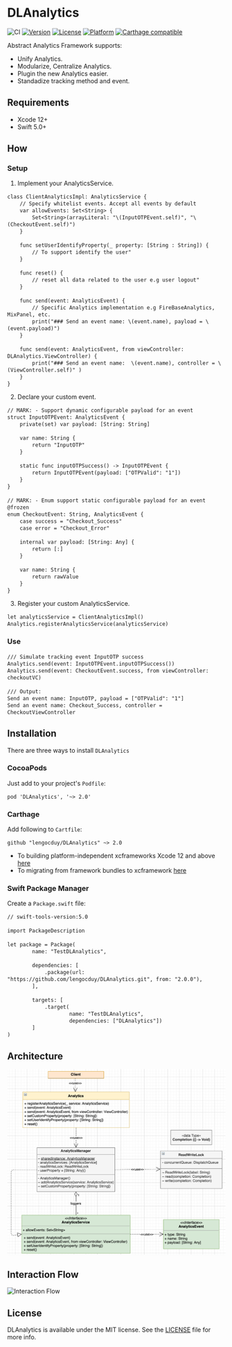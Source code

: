 # DLAnalytics

![CI](https://github.com/lengocduy/DLAnalytics/workflows/CI/badge.svg)
[![Version](https://img.shields.io/cocoapods/v/DLAnalytics.svg?style=flat)](http://cocoapods.org/pods/DLAnalytics)
[![License](https://img.shields.io/cocoapods/l/DLAnalytics.svg?style=flat)](http://cocoapods.org/pods/DLAnalytics)
[![Platform](https://img.shields.io/cocoapods/p/DLAnalytics.svg?style=flat)](http://cocoapods.org/pods/DLAnalytics)
[![Carthage compatible](https://img.shields.io/badge/Carthage-compatible-4BC51D.svg?style=flat)](https://github.com/Carthage/Carthage)

Abstract Analytics Framework supports:

- Unify Analytics.
- Modularize, Centralize Analytics.
- Plugin the new Analytics easier.
- Standadize tracking method and event.

## Requirements

- Xcode 12+
- Swift 5.0+

## How

### Setup

1. Implement your AnalyticsService.

```
class ClientAnalyticsImpl: AnalyticsService {
    // Specify whitelist events. Accept all events by default
    var allowEvents: Set<String> {
		Set<String>(arrayLiteral: "\(InputOTPEvent.self)", "\(CheckoutEvent.self)")
	}

    func setUserIdentifyProperty(_ property: [String : String]) {
		// To support identify the user"
	}
	
	func reset() {
		// reset all data related to the user e.g user logout"
	}
	
	func send(event: AnalyticsEvent) {
        // Specific Analytics implementation e.g FireBaseAnalytics, MixPanel, etc.
		print("### Send an event name: \(event.name), payload = \(event.payload)")
	}

    func send(event: AnalyticsEvent, from viewController: DLAnalytics.ViewController) {
		print("### Send an event name:  \(event.name), controller = \(ViewController.self)" )
	}
}
```

2. Declare your custom event.

```
// MARK: - Support dynamic configurable payload for an event
struct InputOTPEvent: AnalyticsEvent {
    private(set) var payload: [String: String]
    
    var name: String {
        return "InputOTP"
    }

    static func inputOTPSuccess() -> InputOTPEvent {
        return InputOTPEvent(payload: ["OTPValid": "1"])
    }
}

// MARK: - Enum support static configurable payload for an event
@frozen
enum CheckoutEvent: String, AnalyticsEvent {
	case success = "Checkout_Success"
	case error = "Checkout_Error"

	internal var payload: [String: Any] {
		return [:]
	}
	
	var name: String {
		return rawValue
	}
}
```

3. Register your custom AnalyticsService.

```
let analyticsService = ClientAnalyticsImpl()
Analytics.registerAnalyticsService(analyticsService)
```

### Use

```
/// Simulate tracking event InputOTP success
Analytics.send(event: InputOTPEvent.inputOTPSuccess())
Analytics.send(event: CheckoutEvent.success, from viewController: checkoutVC)

/// Output:
Send an event name: InputOTP, payload = ["OTPValid": "1"]
Send an event name: Checkout_Success, controller = CheckoutViewController
```

## Installation

There are three ways to install `DLAnalytics`

### CocoaPods

Just add to your project's `Podfile`:

```
pod 'DLAnalytics', '~> 2.0'
```

### Carthage

Add following to `Cartfile`:

```
github "lengocduy/DLAnalytics" ~> 2.0
```

- To building platform-independent xcframeworks Xcode 12 and above [here](https://github.com/Carthage/Carthage#building-platform-independent-xcframeworks-xcode-12-and-above)
- To migrating from framework bundles to xcframework [here](https://github.com/Carthage/Carthage#migrating-a-project-from-framework-bundles-to-xcframeworks)

### Swift Package Manager

Create a `Package.swift` file:

```
// swift-tools-version:5.0

import PackageDescription

let package = Package(
        name: "TestDLAnalytics",

        dependencies: [
            .package(url: "https://github.com/lengocduy/DLAnalytics.git", from: "2.0.0"),
        ],

        targets: [
            .target(
                    name: "TestDLAnalytics",
                    dependencies: ["DLAnalytics"])
        ]
)

```

## Architecture

![Architecture](ArchDiagram.png)

## Interaction Flow

![Interaction Flow](InteractionFlow.png)

## License

DLAnalytics is available under the MIT license. See the [LICENSE](LICENSE) file for more info.
